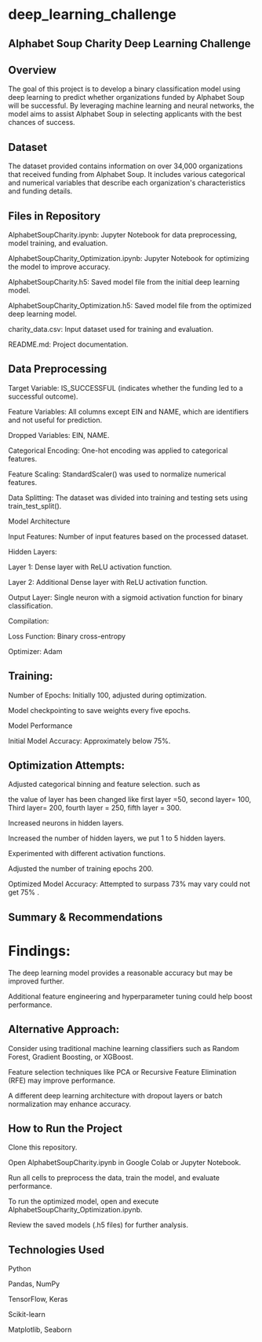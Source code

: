 # deep_learning_challenge
## Alphabet Soup Charity Deep Learning Challenge

## Overview

The goal of this project is to develop a binary classification model using deep learning to predict whether organizations funded by Alphabet Soup will be successful. By leveraging machine learning and neural networks, the model aims to assist Alphabet Soup in selecting applicants with the best chances of success.

## Dataset

The dataset provided contains information on over 34,000 organizations that received funding from Alphabet Soup. It includes various categorical and numerical variables that describe each organization's characteristics and funding details.

## Files in Repository

AlphabetSoupCharity.ipynb: Jupyter Notebook for data preprocessing, model training, and evaluation.

AlphabetSoupCharity_Optimization.ipynb: Jupyter Notebook for optimizing the model to improve accuracy.

AlphabetSoupCharity.h5: Saved model file from the initial deep learning model.

AlphabetSoupCharity_Optimization.h5: Saved model file from the optimized deep learning model.

charity_data.csv: Input dataset used for training and evaluation.

README.md: Project documentation.

## Data Preprocessing

Target Variable: IS_SUCCESSFUL (indicates whether the funding led to a successful outcome).

Feature Variables: All columns except EIN and NAME, which are identifiers and not useful for prediction.

Dropped Variables: EIN, NAME.

Categorical Encoding: One-hot encoding was applied to categorical features.

Feature Scaling: StandardScaler() was used to normalize numerical features.

Data Splitting: The dataset was divided into training and testing sets using train_test_split().

Model Architecture

Input Features: Number of input features based on the processed dataset.

Hidden Layers:

Layer 1: Dense layer with ReLU activation function.

Layer 2: Additional Dense layer with ReLU activation function.

Output Layer: Single neuron with a sigmoid activation function for binary classification.

Compilation:

Loss Function: Binary cross-entropy

Optimizer: Adam

## Training:

Number of Epochs: Initially 100, adjusted during optimization.

Model checkpointing to save weights every five epochs.

Model Performance

Initial Model Accuracy: Approximately below 75%.

## Optimization Attempts:

Adjusted categorical binning and feature selection. such as 

the value of layer has been changed like first layer =50, second layer= 100,  Third layer= 200, fourth layer = 250, fifth layer = 300.

Increased neurons in hidden layers.

Increased the number of hidden layers, we put 1 to 5 hidden layers.

Experimented with different activation functions.

Adjusted the number of training epochs 200.

Optimized Model Accuracy: Attempted to surpass 73% may vary could not get 75% .

## Summary & Recommendations

# Findings:

The deep learning model provides a reasonable accuracy but may be improved further.

Additional feature engineering and hyperparameter tuning could help boost performance.

## Alternative Approach:

Consider using traditional machine learning classifiers such as Random Forest, Gradient Boosting, or XGBoost.

Feature selection techniques like PCA or Recursive Feature Elimination (RFE) may improve performance.

A different deep learning architecture with dropout layers or batch normalization may enhance accuracy.

## How to Run the Project

Clone this repository.

Open AlphabetSoupCharity.ipynb in Google Colab or Jupyter Notebook.

Run all cells to preprocess the data, train the model, and evaluate performance.

To run the optimized model, open and execute AlphabetSoupCharity_Optimization.ipynb.

Review the saved models (.h5 files) for further analysis.

## Technologies Used

Python

Pandas, NumPy

TensorFlow, Keras

Scikit-learn

Matplotlib, Seaborn


